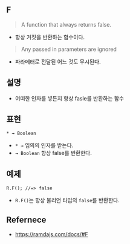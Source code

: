 ## F
> A function that always returns false.
- 항상 거짓을 반환하는 함수이다.

> Any passed in parameters are ignored
- 파라메터로 전달된 어느 것도 무시된다.

## 설명
- 어떠한 인자를 넣든지 항상 fasle를 반환하는 함수

## 표현
```
* → Boolean
```
- `* →` 임의의 인자를 받는다.
- `→ Boolean` 항상 false를 반환한다.

## 예제
```
R.F(); //=> false
```
- `R.F()`는 항상 불리언 타입의 `false`를 반환한다.

## Refernece
- https://ramdajs.com/docs/#F
